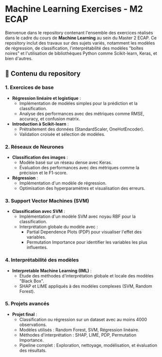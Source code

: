 # Machine Learning Exercises - M2 ECAP

Bienvenue dans le repository contenant l'ensemble des exercices réalisés dans le cadre du cours de **Machine Learning** au sein du Master 2 ECAP. Ce repository inclut des travaux sur des sujets variés, notamment les modèles de régression, de classification, l'interprétabilité des modèles "boîtes noires" et l'utilisation de bibliothèques Python comme Scikit-learn, Keras, et bien d'autres.

## 📂 Contenu du repository

### 1. **Exercices de base**
- **Régression linéaire et logistique** :
  - Implémentation de modèles simples pour la prédiction et la classification.
  - Analyse des performances avec des métriques comme RMSE, accuracy, et confusion matrix.
- **Introduction à Scikit-learn** :
  - Prétraitement des données (StandardScaler, OneHotEncoder).
  - Validation croisée et sélection de modèles.

### 2. **Réseaux de Neurones**
- **Classification des images** :
  - Modèle basé sur un réseau dense avec Keras.
  - Évaluation des performances avec des métriques comme la précision et le F1-score.
- **Régression** :
  - Implémentation d'un modèle de régression.
  - Optimisation des hyperparamètres et visualisation des erreurs.

### 3. **Support Vector Machines (SVM)**
- **Classification avec SVM** :
  - Implémentation d'un modèle SVM avec noyau RBF pour la classification.
  - Interprétation globale du modèle avec :
    - Partial Dependence Plots (PDP) pour visualiser l'effet des variables.
    - Permutation Importance pour identifier les variables les plus influentes.

### 4. **Interprétabilité des modèles**
- **Interpretable Machine Learning (IML)** :
  - Étude des méthodes d'interprétation globale et locale des modèles "Black Box".
  - SHAP et LIME appliqués à des modèles complexes (SVM, Random Forest).

### 5. **Projets avancés**
- **Projet final** :
  - Classification ou régression sur un dataset avec au moins 4000 observations.
  - Modèles utilisés : Random Forest, SVM, Régression linéaire.
  - Méthodes d'interprétation : SHAP, LIME, PDP, Permutation Importance.
  - Pipeline complet : Exploration, nettoyage, modélisation, et évaluation des résultats.

